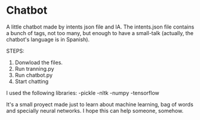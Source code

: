 # Chatbot
A little chatbot made by intents json file and IA.
The intents.json file contains a bunch of tags, not too many, but enough to have a small-talk (actually, the chatbot's language is in Spanish).

STEPS:
1. Donwload the files.
2. Run tranning.py
3. Run chatbot.py
4. Start chatting

I used the following libraries:
-pickle
-nltk
-numpy
-tensorflow

It's a small proyect made just to learn about machine learning, bag of words and specially neural networks.
I hope this can help someone, somehow.
